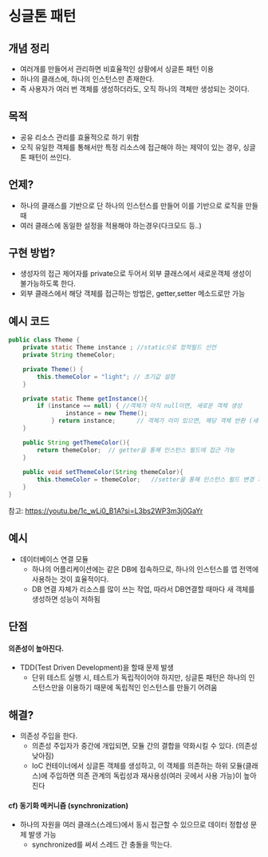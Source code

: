 # 싱글톤 패턴 


## 개념 정리

- 여러개를 만들어서 관리하면 비효율적인 상황에서 싱글톤 패턴 이용
- 하나의 클래스에, 하나의 인스턴스만 존재한다. 
- 즉 사용자가 여러 번 객체를 생성하더라도, 오직 하나의 객체만 생성되는 것이다.  

## 목적
- 공유 리소스 관리를 효율적으로 하기 위함 
- 오직 유일한 객체를 통해서만 특정 리소스에 접근해야 하는 제약이 있는 경우, 싱글톤 패턴이 쓰인다. 



## 언제?
- 하나의 클래스를 기반으로 단 하나의 인스턴스를 만들어 이를 기반으로 로직을 만들 때 
- 여러 클래스에 동일한 설정을 적용해야 하는경우(다크모드 등..) 

## 구현 방법?
- 생성자의 접근 제어자를 private으로 두어서 외부 클래스에서 새로운객체 생성이 불가능하도록 한다. 
- 외부 클래스에서 해당 객체를 접근하는 방법은, getter,setter 메소드로만 가능 

## 예시 코드 
```java
public class Theme {
    private static Theme instance ; //static으로 정적필드 선언
    private String themeColor;

    private Theme() {
        this.themeColor = "light"; // 초기값 설정
    }

    private static Theme getInstance(){
        if (instance == null) { //객체가 아직 null이면, 새로운 객체 생성 
                instance = new Theme();
            } return instance;      // 객체가 이미 있으면, 해당 객체 반환 (새 인스턴스 생성x)
    }

    public String getThemeColor(){
        return themeColor;  // getter을 통해 인스턴스 필드에 접근 가능
    }
    
    public void setThemeColor(String themeColor){
        this.themeColor = themeColor;   //setter을 통해 인스턴스 필드 변경 가능
    }
}
```
참고: https://youtu.be/1c_wLi0_B1A?si=L3bs2WP3m3j0GaYr

## 예시
- 데이터베이스 연결 모듈
    - 하나의 어플리케이션에는 같은 DB에 접속하므로, 하나의 인스턴스를 앱 전역에 사용하는 것이 효율적이다.
    - DB 연결 자체가 리소스를 많이 쓰는 작업, 따라서 DB연결할 때마다 새 객체를 생성하면 성능이 저하됨

## 단점
#### 의존성이 높아진다. 
- TDD(Test Driven Development)을 할때 문제 발생 
    - 단위 테스트 실행 시, 테스트가 독립적이어야 하지만, 싱글톤 패턴은 하나의 인스턴스만을 이용하기 때문에 독립적인 인스턴스를 만들기 어려움
## 해결? 
- 의존성 주입을 한다. 
    - 의존성 주입자가 중간에 개입되면, 모듈 간의 결합을 약화시킬 수 있다. (의존성 낮아짐)
    - IoC 컨테이너에서 싱글톤 객체를 생성하고,
이 객체를 의존하는 하위 모듈(클래스)에 주입하면 의존 관계의 독립성과 재사용성(여러 곳에서 사용 가능)이 높아진다
#### cf) 동기화 메커니즘 (synchronization)
- 하나의 자원을 여러 클래스(스레드)에서 동시 접근할 수 있으므로 데이터 정합성 문제 발생 가능 
    -  synchronized를 써서 스레드 간 충돌을 막는다.
